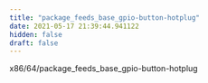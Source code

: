```yaml
---
title: "package_feeds_base_gpio-button-hotplug"
date: 2021-05-17 21:39:44.941122
hidden: false
draft: false
---
```


x86/64/package_feeds_base_gpio-button-hotplug

